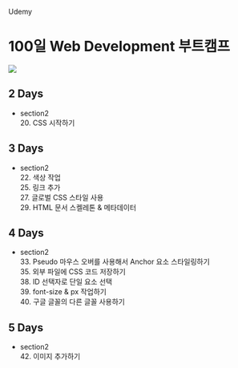 Udemy

# 100일 Web Development 부트캠프

[<img src="https://img.shields.io/badge/github-%23121011.svg?style=for-the-badge&logo=github&logoColor=white" />](https://github.com/academind/100-days-of-web-development/)

## 2 Days

- section2  
  20. CSS 시작하기

## 3 Days

- section2  
  22. 색상 작업  
  25. 링크 추가  
  27. 글로벌 CSS 스타일 사용  
  29. HTML 문서 스켈레톤 & 메타데이터

## 4 Days

- section2  
  33. Pseudo 마우스 오버를 사용해서 Anchor 요소 스타일링하기  
  35. 외부 파일에 CSS 코드 저장하기  
  38. ID 선택자로 단일 요소 선택  
  39. font-size & px 작업하기  
  40. 구글 글꼴의 다른 글꼴 사용하기

## 5 Days

- section2  
  42. 이미지 추가하기
